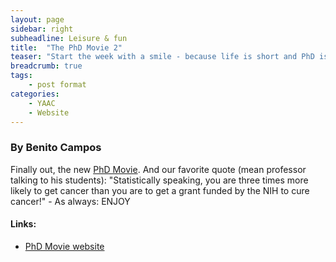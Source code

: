 ```yaml
---
layout: page
sidebar: right
subheadline: Leisure & fun
title:  "The PhD Movie 2"
teaser: "Start the week with a smile - because life is short and PhD is tough"
breadcrumb: true
tags:
    - post format
categories:
    - YAAC
    - Website
---
```



### By Benito Campos

Finally out, the new <a href="http://phdmovie.com/" target="_blank">PhD Movie</a>. And our favorite quote (mean professor talking to his students): "Statistically speaking, you are three times more likely to get cancer than you are to get a grant funded by the NIH to cure cancer!" - As always: ENJOY

#### Links: 
- <a href="http://phdmovie.com/" target="_blank">PhD Movie website</a>


